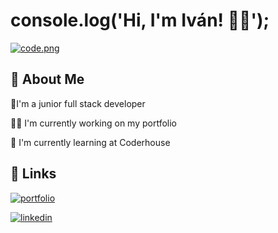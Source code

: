 
# console.log('Hi, I'm Iván! 👨‍💻');

[![code.png](https://i.postimg.cc/g0Qdrmfq/code.png)](https://postimg.cc/CZG9QTMz)

## 🚀 About Me
🧉I'm a junior full stack developer

👩‍💻 I'm currently working on my portfolio

🧠 I'm currently learning at Coderhouse
## 🔗 Links

<p align="center">

[![portfolio](https://img.shields.io/badge/my_portfolio-000?style=for-the-badge&logo=ko-fi&logoColor=white)](https://github.com/isierra93)

[![linkedin](https://img.shields.io/badge/linkedin-0A66C2?style=for-the-badge&logo=linkedin&logoColor=white)](https://www.linkedin.com/in/isierra93/)

</p>

